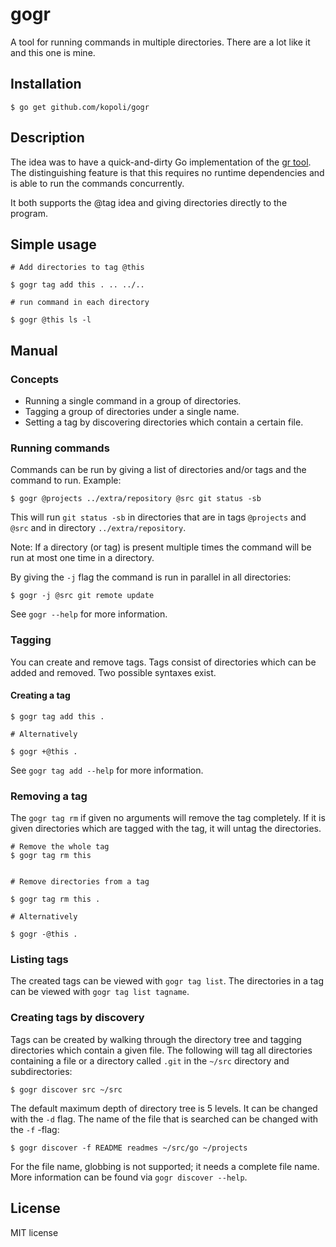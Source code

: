 # gogr

A tool for running commands in multiple directories. There are a lot like it
and this one is mine.

## Installation

```
$ go get github.com/kopoli/gogr
```

## Description

The idea was to have a quick-and-dirty Go implementation of the
[gr tool](http://mixu.net/gr/).  The distinguishing feature is that this
requires no runtime dependencies and is able to run the commands concurrently.

It both supports the @tag idea and giving directories directly to the program. 

## Simple usage

```
# Add directories to tag @this

$ gogr tag add this . .. ../..

# run command in each directory

$ gogr @this ls -l

```

## Manual

### Concepts

- Running a single command in a group of directories.
- Tagging a group of directories under a single name.
- Setting a tag by discovering directories which contain a certain file.

### Running commands

Commands can be run by giving a list of directories and/or tags and the
command to run. Example:

```
$ gogr @projects ../extra/repository @src git status -sb
```

This will run `git status -sb` in directories that are in tags `@projects` and
`@src` and in directory `../extra/repository`.

Note: If a directory (or tag) is present multiple times the command will be
run at most one time in a directory.

By giving the `-j` flag the command is run in parallel in all directories:

```
$ gogr -j @src git remote update
```

See `gogr --help` for more information.

### Tagging

You can create and remove tags. Tags consist of directories which can be added
and removed. Two possible syntaxes exist.

#### Creating a tag

```
$ gogr tag add this .

# Alternatively

$ gogr +@this .
```

See `gogr tag add --help` for more information.

### Removing a tag

The `gogr tag rm` if given no arguments will remove the tag completely. If it
is given directories which are tagged with the tag, it will untag the directories.

```
# Remove the whole tag
$ gogr tag rm this


# Remove directories from a tag

$ gogr tag rm this .

# Alternatively

$ gogr -@this .
```

### Listing tags

The created tags can be viewed with `gogr tag list`. The directories in a tag
can be viewed with `gogr tag list tagname`.


### Creating tags by discovery

Tags can be created by walking through the directory tree and tagging
directories which contain a given file. The following will tag all directories
containing a file or a directory called `.git` in the `~/src` directory and
subdirectories:

```
$ gogr discover src ~/src
```

The default maximum depth of directory tree is 5 levels. It can be changed
with the `-d` flag. The name of the file that is searched can be changed with
the `-f` -flag:

```
$ gogr discover -f README readmes ~/src/go ~/projects
```

For the file name, globbing is not supported; it needs a complete file
name. More information can be found via `gogr discover --help`.

## License

MIT license
